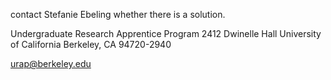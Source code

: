 contact Stefanie Ebeling whether there is a solution.

Undergraduate Research Apprentice Program
2412 Dwinelle Hall
University of California
Berkeley, CA 94720-2940

urap@berkeley.edu
